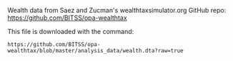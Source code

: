 Wealth data from Saez and Zucman's wealthtaxsimulator.org GitHub repo: https://github.com/BITSS/opa-wealthtax

This file is downloaded with the command:
```
https://github.com/BITSS/opa-wealthtax/blob/master/analysis_data/wealth.dta?raw=true
```